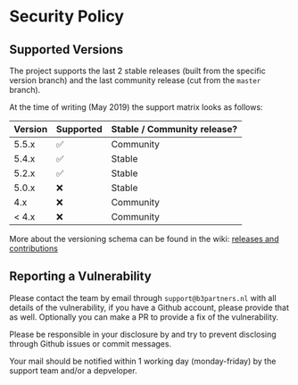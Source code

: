 # Security Policy

## Supported Versions

The project supports the last 2 stable releases (built from the specific version branch) and 
the last community release (cut from the `master` branch).

At the time of writing (May 2019) the support matrix looks as follows:

| Version | Supported          | Stable / Community release? |
| ------- | ------------------ | --------------------------- |
| 5.5.x   | :white_check_mark: | Community                   |
| 5.4.x   | :white_check_mark: | Stable                      |
| 5.2.x   | :white_check_mark: | Stable                      |
| 5.0.x   | :x:                | Stable                      |
| 4.x     | :x:                | Community                   |
| < 4.x   | :x:                | Community                   |

More about the versioning schema can be found in the wiki: [releases and contributions](https://github.com/flamingo-geocms/flamingo/wiki/releasesAndContributions)

## Reporting a Vulnerability

Please contact the team by email through `support@b3partners.nl` with all details 
of the vulnerability, if you have a Github account, please provide that as well. 
Optionally you can make a PR to provide a fix of the vulnerability. 

Please be responsible in your disclosure by and try to prevent disclosing 
through Github issues or commit messages.

Your mail should be notified within 1 working day (monday-friday) by the 
support team and/or a depveloper.
